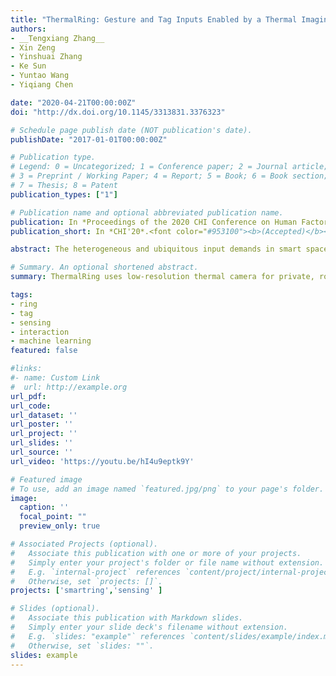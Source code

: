 ```yaml
---
title: "ThermalRing: Gesture and Tag Inputs Enabled by a Thermal Imaging Smart Ring"
authors:
- __Tengxiang Zhang__
- Xin Zeng
- Yinshuai Zhang
- Ke Sun
- Yuntao Wang
- Yiqiang Chen

date: "2020-04-21T00:00:00Z"
doi: "http://dx.doi.org/10.1145/3313831.3376323"

# Schedule page publish date (NOT publication's date).
publishDate: "2017-01-01T00:00:00Z"

# Publication type.
# Legend: 0 = Uncategorized; 1 = Conference paper; 2 = Journal article;
# 3 = Preprint / Working Paper; 4 = Report; 5 = Book; 6 = Book section;
# 7 = Thesis; 8 = Patent
publication_types: ["1"]

# Publication name and optional abbreviated publication name.
publication: In *Proceedings of the 2020 CHI Conference on Human Factors in Computing Systems*, Honolulu, USA, Apr 2020. 
publication_short: In *CHI'20*.<font color="#953100"><b>(Accepted)</b></font><br/><font color="grey"> ThermalRing uses low-resolution thermal camera for private, robust, and efficient gesture sensing and tag recognition</font>

abstract: The heterogeneous and ubiquitous input demands in smart spaces call for an input device that can enable rich and spontaneous interactions. We propose ThermalRing, a thermal imaging smart ring using low-resolution thermal camera for identity-anonymous, illumination-invariant, and power-efficient sensing of both dynamic and static gestures. We also design ThermalTag, thin and passive thermal imageable tags that reflect the heat from the human hand. ThermalTag can be easily made and applied onto everyday objects by users. We develop sensing techniques for three typical input demands:drawing gestures for device pairing, click and slide gestures for device control, and tag scan gestures for quick access. The study results show that ThermalRing can recognize nine drawing gestures with an overall accuracy of 90.9\%, detect click gestures with an accuracy of 94.9\%, and identify among six ThermalTags with an overall accuracy of 95.0\%. Finally, we show the versatility and potential of ThermalRing through various applications. 

# Summary. An optional shortened abstract.
summary: ThermalRing uses low-resolution thermal camera for private, robust, and efficient gesture sensing and tag recognition. 

tags:
- ring
- tag 
- sensing
- interaction
- machine learning
featured: false

#links:
#- name: Custom Link
#  url: http://example.org
url_pdf: 
url_code: 
url_dataset: ''
url_poster: ''
url_project: ''
url_slides: ''
url_source: ''
url_video: 'https://youtu.be/hI4u9eptk9Y'

# Featured image
# To use, add an image named `featured.jpg/png` to your page's folder. 
image:
  caption: ''
  focal_point: ""
  preview_only: true

# Associated Projects (optional).
#   Associate this publication with one or more of your projects.
#   Simply enter your project's folder or file name without extension.
#   E.g. `internal-project` references `content/project/internal-project/index.md`.
#   Otherwise, set `projects: []`.
projects: ['smartring','sensing' ]

# Slides (optional).
#   Associate this publication with Markdown slides.
#   Simply enter your slide deck's filename without extension.
#   E.g. `slides: "example"` references `content/slides/example/index.md`.
#   Otherwise, set `slides: ""`.
slides: example
---
```


<!-- {{% alert note %}}
Click the *Cite* button above to demo the feature to enable visitors to import publication metadata into their reference management software.
{{% /alert %}}

{{% alert note %}}
Click the *Slides* button above to demo Academic's Markdown slides feature.
{{% /alert %}} -->

<!-- Supplementary notes can be added here, including [code and math](https://sourcethemes.com/academic/docs/writing-markdown-latex/). -->
